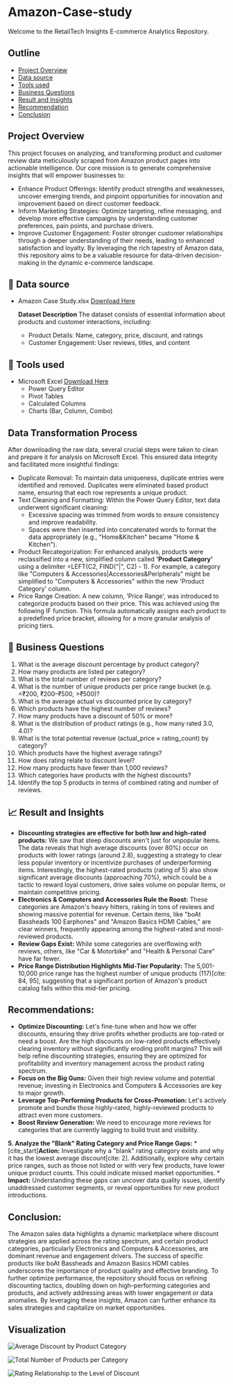 # Amazon-Case-study
Welcome to the RetailTech Insights E-commerce Analytics Repository. 
## Outline
- [Project Overview](#project-overview)
- [Data source](#data-source)
- [Tools used](#tools-used)
- [Business Questions](#business-questions)
- [Result and Insights](#result-and-insights)
- [Recommendation](#Recommendation)
- [Conclusion](#conclusion)

## Project Overview
This project focuses on analyzing, and transforming product and customer review data meticulously scraped from Amazon product pages into actionable intelligence. Our core mission is to generate comprehensive insights that will empower businesses to:
 - Enhance Product Offerings: Identify product strengths and weaknesses, uncover emerging trends, and pinpoint opportunities for innovation and improvement based on direct customer feedback.
 - Inform Marketing Strategies: Optimize targeting, refine messaging, and develop more effective campaigns by understanding customer preferences, pain points, and purchase drivers.
 - Improve Customer Engagement: Foster stronger customer relationships through a deeper understanding of their needs, leading to enhanced satisfaction and loyalty.
By leveraging the rich tapestry of Amazon data, this repository aims to be a valuable resource for data-driven decision-making in the dynamic e-commerce landscape.

## 📁 Data source
 - Amazon Case Study.xlsx [Download Here](https://canvas.instructure.com/files/302721266/download?download_frd=1)

   **Dataset Description**
   The dataset consists of essential information about products and customer interactions, including:
     - Product Details: Name, category, price, discount, and ratings
     - Customer Engagement: User reviews, titles, and content

## 🧰 **Tools used**
- Microsoft Excel [Download Here](https://microsoft-excel.en.softonic.com/)
  - Power Query Editor 
  - Pivot Tables
  - Calculated Columns
  - Charts (Bar, Column, Combo)

## Data Transformation Process
After downloading the raw data, several crucial steps were taken to clean and prepare it for analysis on Microsoft Excel. This ensured data integrity and facilitated more insightful findings:
- Duplicate Removal: To maintain data uniqueness, duplicate entries were identified and removed. Duplicates were eliminated based product name, ensuring that each row represents a unique product.
- Text Cleaning and Formatting: Within the Power Query Editor, text data underwent significant cleaning:
   - Excessive spacing was trimmed from words to ensure consistency and improve readability.
   - Spaces were then inserted into concatenated words to format the data appropriately (e.g., "Home&Kitchen" became "Home & Kitchen").
- Product Recategorization: For enhanced analysis, products were reclassified into a new, simplified column called **'Product Category'**  using a delimiter =LEFT(C2, FIND("|", C2) - 1). For example, a category like "Computers & Accessories|Accessories&Peripherals" might be simplified to "Computers & Accessories" within the new 'Product Category' column.  
- Price Range Creation: A new column, 'Price Range', was introduced to categorize products based on their price. This was achieved using the following IF function. This formula automatically assigns each product to a predefined price bracket, allowing for a more granular analysis of pricing tiers. 


## 🧠 Business Questions 

1. What is the average discount percentage by product category?
2. How many products are listed per category?
3. What is the total number of reviews per category?
4. What is the number of unique products per price range bucket (e.g. <₹200, ₹200–₹500, >₹500)?
5. What is the average actual vs discounted price by category?
6. Which products have the highest number of reviews?
7. How many products have a discount of 50% or more?
8. What is the distribution of product ratings (e.g., how many rated 3.0, 4.0)?
9. What is the total potential revenue (actual_price × rating_count) by category?
10. Which products have the highest average ratings?
11. How does rating relate to discount level?
12. How many products have fewer than 1,000 reviews?
13. Which categories have products with the highest discounts?
14. Identify the top 5 products in terms of combined rating and number of reviews.


## 📈 Result and Insights

 - **Discounting strategies are effective for both low and high-rated products:** We saw that steep discounts aren't just for unpopular items. The data reveals that high average discounts (over 80%) occur on products with lower ratings (around 2.8), suggesting a strategy to clear less popular inventory or incentivize purchases of underperforming items. Interestingly, the highest-rated products (rating of 5) also show significant average discounts (approaching 70%), which could be a tactic to reward loyal customers, drive sales volume on popular items, or maintain competitive pricing.
 - **Electronics & Computers and Accessories Rule the Roost:** These categories are Amazon's heavy hitters, raking in tons of reviews and showing massive potential for revenue. Certain items, like "boAt Bassheads 100 Earphones" and "Amazon Basics HDMI Cables," are clear winners, frequently appearing among the highest-rated and most-reviewed products.
 - **Review Gaps Exist:** While some categories are overflowing with reviews, others, like "Car & Motorbike" and "Health & Personal Care" have far fewer.
 - **Price Range Distribution Highlights Mid-Tier Popularity:** The 5,001-10,000 price range has the highest number of unique products (117)[cite: 84, 95], suggesting that a significant portion of Amazon's product catalog falls within this mid-tier pricing.

## Recommendations:
 - **Optimize Discounting:** Let's fine-tune when and how we offer discounts, ensuring they drive profits whether products are top-rated or need a boost. Are the high discounts on low-rated products effectively clearing inventory without significantly eroding profit margins? This will help refine discounting strategies, ensuring they are optimized for profitability and inventory management across the product rating spectrum.
 - **Focus on the Big Guns:** Given their high review volume and potential revenue; investing in Electronics and Computers & Accessories are key to major growth. 
 - **Leverage Top-Performing Products for Cross-Promotion:** Let's actively promote and bundle those highly-rated, highly-reviewed products to attract even more customers.
 - **Boost Review Generation:** We need to encourage more reviews for categories that are currently lagging to build trust and visibility.



**5. Analyze the "Blank" Rating Category and Price Range Gaps:**
    * [cite_start]**Action:** Investigate why a "blank" rating category exists and why it has the lowest average discount[cite: 2]. Additionally, explore why certain price ranges, such as those not listed or with very few products, have lower unique product counts. This could indicate missed market opportunities.
    * **Impact:** Understanding these gaps can uncover data quality issues, identify unaddressed customer segments, or reveal opportunities for new product introductions.

## Conclusion:

The Amazon sales data highlights a dynamic marketplace where discount strategies are applied across the rating spectrum, and certain product categories, particularly Electronics and Computers & Accessories, are dominant revenue and engagement drivers. The success of specific products like boAt Bassheads and Amazon Basics HDMI cables underscores the importance of product quality and effective branding. To further optimize performance, the repository should focus on refining discounting tactics, doubling down on high-performing categories and products, and actively addressing areas with lower engagement or data anomalies. By leveraging these insights, Amazon can further enhance its sales strategies and capitalize on market opportunities.

## Visualization 
![Average Discount by Product Category](https://github.com/user-attachments/assets/14c8da9b-0084-4084-a5b2-d12c05ca1d39)

![Total Number of Products per Category ](https://github.com/user-attachments/assets/9370e617-a73e-4a9e-80b5-19de961d2676)

![Rating Relationship to the Level of Discount ](https://github.com/user-attachments/assets/38319a9f-6995-4756-97d9-45d6f1c6bd60)

